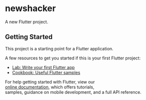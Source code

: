 # newshacker  <br>

A new Flutter project. <br>

## Getting Started <br>

This project is a starting point for a Flutter application. <br>

A few resources to get you started if this is your first Flutter project: <br>

- [Lab: Write your first Flutter app](https://flutter.dev/docs/get-started/codelab) <br>
- [Cookbook: Useful Flutter samples](https://flutter.dev/docs/cookbook) <br>

For help getting started with Flutter, view our <br>
[online documentation](https://flutter.dev/docs), which offers tutorials, <br>
samples, guidance on mobile development, and a full API reference. <br>
